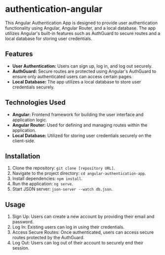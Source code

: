 # authentication-angular
This Angular Authentication App is designed to provide user authentication functionality using Angular, Angular Router, and a local database. The app utilizes Angular's built-in features such as AuthGuard to secure routes and a local database for storing user credentials.

## Features
- **User Authentication:** Users can sign up, log in, and log out securely.
- **AuthGuard:** Secure routes are protected using Angular's AuthGuard to ensure only authenticated users can access certain pages.
- **Local Database:** The app utilizes a local database to store user credentials securely.

## Technologies Used
- **Angular:** Frontend framework for building the user interface and application logic.
- **Angular Router:** Used for defining and managing routes within the application.
- **Local Database:** Utilized for storing user credentials securely on the client-side.

## Installation
1. Clone the repository: `git clone [repository URL]`.
2. Navigate to the project directory: `cd angular-authentication-app`.
3. Install dependencies: `npm install`.
4. Run the application: `ng serve`.
5. Start JSON server: `json-server --watch db.json`.

## Usage
1. Sign Up: Users can create a new account by providing their email and password.
2. Log In: Existing users can log in using their credentials.
3. Access Secure Routes: Once authenticated, users can access secure routes protected by the AuthGuard.
4. Log Out: Users can log out of their account to securely end their session.

